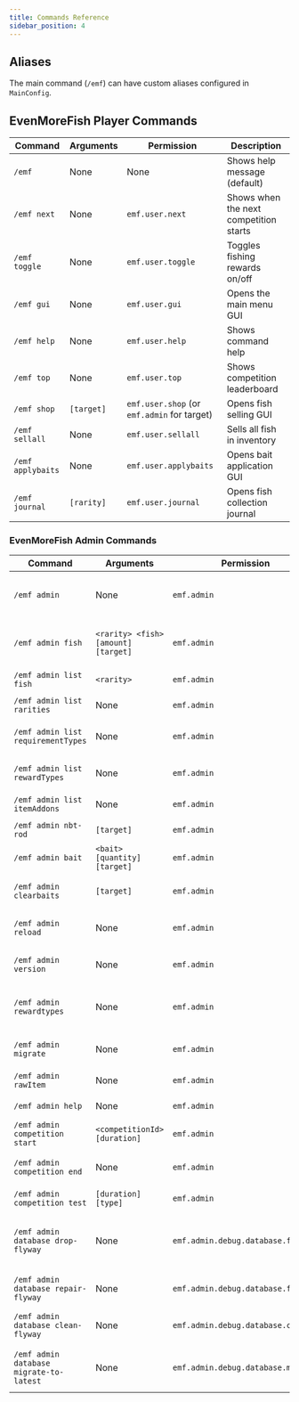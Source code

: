 ```yaml
---
title: Commands Reference
sidebar_position: 4
---
```


## Aliases

The main command (`/emf`) can have custom aliases configured in `MainConfig`.

## EvenMoreFish Player Commands

| Command              | Arguments  | Permission                                  | Description                            |
|----------------------|------------|---------------------------------------------|----------------------------------------|
| `/emf`               | None       | None                                        | Shows help message (default)           |
| `/emf next`          | None       | `emf.user.next`                             | Shows when the next competition starts |
| `/emf toggle`        | None       | `emf.user.toggle`                           | Toggles fishing rewards on/off         |
| `/emf gui`           | None       | `emf.user.gui`                              | Opens the main menu GUI                |
| `/emf help`          | None       | `emf.user.help`                             | Shows command help                     |
| `/emf top`           | None       | `emf.user.top`                              | Shows competition leaderboard          |
| `/emf shop`          | `[target]` | `emf.user.shop` (or `emf.admin` for target) | Opens fish selling GUI                 |
| `/emf sellall`       | None       | `emf.user.sellall`                          | Sells all fish in inventory            |
| `/emf applybaits`    | None       | `emf.user.applybaits`                       | Opens bait application GUI             |
| `/emf journal`       | `[rarity]` | `emf.user.journal`                          | Opens fish collection journal          |



### EvenMoreFish Admin Commands

| Command                                 | Arguments                           | Permission                         | Description                           |
|-----------------------------------------|-------------------------------------|------------------------------------|---------------------------------------|
| `/emf admin`                            | None                                | `emf.admin`                        | Shows admin command help              |
| `/emf admin fish`                       | `<rarity> <fish> [amount] [target]` | `emf.admin`                        | Gives a specific fish to a player     |
| `/emf admin list fish`                  | `<rarity>`                          | `emf.admin`                        | Lists fish in a rarity                |
| `/emf admin list rarities`              | None                                | `emf.admin`                        | Lists all rarities                    |
| `/emf admin list requirementTypes`      | None                                | `emf.admin`                        | Lists requirement types               |
| `/emf admin list rewardTypes`           | None                                | `emf.admin`                        | Lists reward types                    |
| `/emf admin list itemAddons`            | None                                | `emf.admin`                        | Lists item addons                     |
| `/emf admin nbt-rod`                    | `[target]`                          | `emf.admin`                        | Gives NBT fishing rod                 |
| `/emf admin bait`                       | `<bait> [quantity] [target]`        | `emf.admin`                        | Gives bait to player                  |
| `/emf admin clearbaits`                 | `[target]`                          | `emf.admin`                        | Clears baits from held rod            |
| `/emf admin reload`                     | None                                | `emf.admin`                        | Reloads plugin config                 |
| `/emf admin version`                    | None                                | `emf.admin`                        | Shows plugin version info             |
| `/emf admin rewardtypes`                | None                                | `emf.admin`                        | Lists reward types with authors       |
| `/emf admin migrate`                    | None                                | `emf.admin`                        | Runs database migrations              |
| `/emf admin rawItem`                    | None                                | `emf.admin`                        | Gets NBT of held item                 |
| `/emf admin help`                       | None                                | `emf.admin`                        | Shows help again                      |
| `/emf admin competition start`          | `<competitionId> [duration]`        | `emf.admin`                        | Starts competition                    |
| `/emf admin competition end`            | None                                | `emf.admin`                        | Ends current competition              |
| `/emf admin competition test`           | `[duration] [type]`                 | `emf.admin`                        | Starts test competition               |
| `/emf admin database drop-flyway`       | None                                | `emf.admin.debug.database.flyway`  | Drops Flyway schema history (debug)   |
| `/emf admin database repair-flyway`     | None                                | `emf.admin.debug.database.flyway`  | Attempts to repair migrations         |
| `/emf admin database clean-flyway`      | None                                | `emf.admin.debug.database.clean`   | Cleans Flyway tables                  |
| `/emf admin database migrate-to-latest` | None                                | `emf.admin.debug.database.migrate` | Forces migration to latest DB version |

